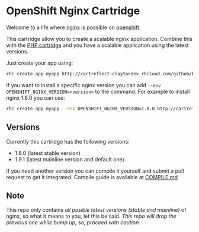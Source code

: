 # OpenShift Nginx Cartridge
Welcome to a life where [nginx](http://nginx.org/) is possible on [openshift](https://www.openshift.com/).
 
This cartridge allow you to create a scalable nginx application.
Combine this with the [PHP cartridge](https://github.com/bcphung/openshift-cartridge-php) and you have a scalable application using the latest versions.

Just create your app using:
```BASH
rhc create-app myapp http://cartreflect-claytondev.rhcloud.com/github/bcphung/openshift-cartridge-nginx
```

If you want to install a specific nginx version you can add `--env OPENSHIFT_NGINX_VERSION=<version>` to the command.
For example to install nginx 1.8.0 you can use:
```BASH
rhc create-app myapp --env OPENSHIFT_NGINX_VERSION=1.8.0 http://cartreflect-claytondev.rhcloud.com/github/bcphung/openshift-cartridge-nginx
```

## Versions
Currently this cartridge has the following versions:
- 1.8.0 (latest stable version)
- 1.9.1 (latest mainline version and default one)

If you need another version you can compile it yourself and submit a pull request to get it integrated.
Compile guide is available at [COMPILE.md](https://github.com/bcphung/openshift-cartridge-nginx/blob/master/COMPILE.md)

## Note
This repo only contains _all posible latest versions (stable and mainline)_ of nginx, so what it means to you, let this be said. _This repo will drop the previous one while bump up, so, proceed with caution._
